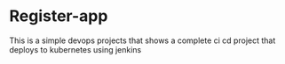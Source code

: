 # Register-app
This is a simple devops projects that shows a complete ci cd project that deploys to kubernetes using jenkins
